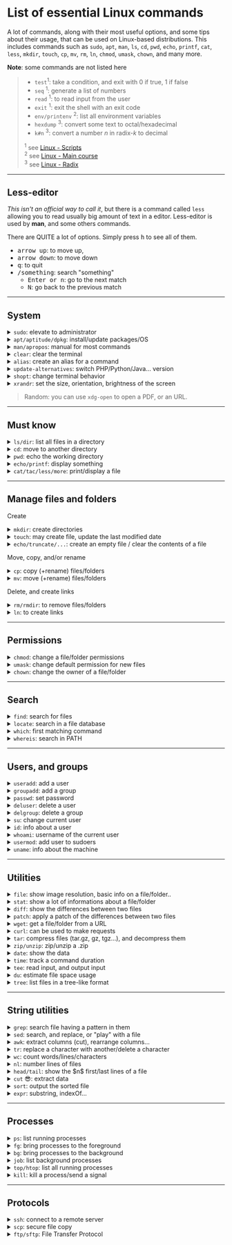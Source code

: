 # List of essential Linux commands

A lot of commands, along with their most useful options, and some tips about their usage, that can be used on Linux-based distributions. This includes commands such as `sudo`, `apt`, `man`, `ls`, `cd`, `pwd`, `echo`, `printf`, `cat`, `less`, `mkdir`, `touch`, `cp`, `mv`, `rm`, `ln`, `chmod`, `umask`, `chown`, and many more.

**Note**: some commands are not listed here

<blockquote>
<div class="row row-cols-md-2"><div>

* `test`<sup>1</sup>: take a condition, and exit with 0 if true, 1 if false
* `seq` <sup>1</sup>: generate a list of numbers
* `read` <sup>1</sup>: to read input from the user
* `exit` <sup>1</sup>: exit the shell with an exit code
* `env/printenv` <sup>2</sup>: list all environment variables
* `hexdump` <sup>3</sup>: convert some text to octal/hexadecimal
* `k#n` <sup>3</sup>: convert a number $n$ in radix-$k$ to decimal
</div><div class="small">

<sup>1</sup> see [Linux - Scripts](../scripts/index.md)<br>
<sup>2</sup> see [Linux - Main course](../knowledge/index.md) <br>
<sup>3</sup> see [Linux - Radix](../radix/index.md)
</div></div>
</blockquote>

<hr class="sr">

## Less-editor

<div class="row row-cols-md-2"><div class="align-self-center">

*This isn't an official way to call it*, but there is a command called `less` allowing you to read usually big amount of text in a editor. Less-editor is used by **man**, and some others commands.

There are QUITE a lot of options. Simply press <kbd>h</kbd> to see all of them.
</div><div>

* <kbd>arrow up</kbd>: to move up,
* <kbd>arrow down</kbd>: to move down
* <kbd>q</kbd>: to quit
* <kbd>/something</kbd>: search "something"
  * <kbd>Enter or n</kbd>: go to the next match
  * <kbd>N</kbd>: go back to the previous match
</div></div>

<hr class="sl">

## System

<details class="details-e mt-4">
<summary><code>sudo</code>: elevate to administrator</summary>
<div class="row row-cols-md-2"><div>

Execute a command `<command>` as root.

```bash
$ sudo <command>
# ex: ls /
$ sudo ls /
```
</div><div>

Elevate the shell. In an elevated shell, there is no need to add `sudo` before each command.

```bash
$ sudo -s
```
</div></div>
</details>

<details class="details-e">
<summary><code>apt/aptitude/dpkg</code>: install/update packages/OS</summary>
<div class="row row-cols-md-2"><div>

`apt` is the default package manager on many well-known Linux-based distributions such as Ubuntu/Debian.

```bash
# operations on the package "aptitude"
sudo apt install aptitude
sudo apt update aptitude
sudo apt upgrade aptitude
sudo apt remove aptitude
sudo apt auto-remove
# update OS
sudo apt dist-upgrade
```
</div><div>

When installing packages, you are prompted `Do you want to continue? [Y/n]` (you need to enter `Y`). You can skip this, using `-y`.

```bash
sudo apt install -y aptitude
```

`aptitude`, which needs to be installed, is doing the same as `apt`, but there is a graphical interface included.

```bash
sudo aptitude # press 'q' to quit
sudo aptitude install nano
```

And, you can use this to install a `.deb`

```bash
$ sudo dpkg -i xxx.deb
```
</div></div>
</details>

<details class="details-e">
<summary><code>man/apropos</code>: manual for most commands</summary>
<div class="row row-cols-md-2"><div>

**Note**: man may have to be installed.

```bash
$ man man
```
</div><div>

Entries in the manual are split into sections. To access a command in a specific section, simply add the section number before the command.

```bash
$ man 1 man
```

You can use `apropos` to search in which section a command is.

```bash
$ apropos fopen
fopen (3)            - stream open functions
fopencookie (3)      - opening a custom stream
$ man 3 fopen
```
</div></div>
</details>

<div class="row row-cols-md-3"><div>
<details class="details-e">
<summary><code>clear</code>: clear the terminal</summary>

```bash
$ clear
```

You may use the shortcut <kbd>CTRL+L</kbd>.

</details>
</div><div>
<details class="details-e">
<summary><code>alias</code>: create an alias for a command</summary>

If you want `ls` to always use `-la`:
```bash
$ alias la='ls -la'
$ la
# same as ls -la
```

You can see every alias created using:

```bash
$ alias
```

**Note**: aliases aren't permanent. Add them in your `.bashrc`.
</details>
</div><div>
<details class="details-e">
<summary><code>update-alternatives</code>: switch PHP/Python/Java... version</summary>

**Note**: it's only available on debian-based distributions, from what I read.

```bash
$ sudo update-alternatives --config php
```

> c++, cc, nc, php, java...
</details>
</div></div>

<div class="row row-cols-md-2"><div>
<details class="details-e">
<summary><code>shopt</code>: change terminal behavior</summary>

Enable an option (ex: nullglob)

```bash
$ shopt -ps nullglob
```

Disable an option (ex: nullglob)

```bash
$ shopt -pu nullglob
```

> By default, if a pattern returns nothing, some commands fails. This option will make any pattern without results return an empty "null" string.

</details>
</div><div>
<details class="details-e">
<summary><code>xrandr</code>: set the size, orientation, brightness of the screen</summary>

Set the brightness to "0.5"

```bash
$ xrandr --output DP-2 --brightness 0.5
```
</details>
</div></div>

> Random: you can use `xdg-open` to open a PDF, or an URL.

<hr class="sr">

## Must know

<details class="details-e mt-4">
<summary><code>ls/dir</code>: list all files in a directory</summary>
<div class="row row-cols-md-2"><div>

**Note**: `dir` is working exactly like `ls`, we are using the shorter one.

List all files in the given directory. If none, work on the current directory. If a file is given, show information about the file.

* `-l` : show a lof of information (l=long)
* `-a`: show hidden files
* `-R`: recursive
* `-p`: add a trailing "/" to repositories

```bash
$ ls
$ ls . # same as "ls"
$ ls folder
$ ls *.txt # show every .txt
```

</div><div>

```bash
$ ls -l file # info on file
$ ls -la folder # info + hidden
```

* `-A`: hide ".", and ".."
* `-s`: show size
* `--format="format"`: use a custom format
* `--hide="pattern"`: hide files matching "pattern"
* `-S`: sort by size
* `-t`: sort by last modified date
* `-u`: sort by last access date
</div></div>
</details>

<div class="row row-cols-md-2"><div>
<details class="details-e">
<summary><code>cd</code>: move to another directory</summary>

```bash
$ cd folder
$ cd ~
$ cd # same as cd ~
```

You may go back to the previous folder because using `cd`

```bash
$ cd -
```
</details>
</div><div>
<details class="details-e">
<summary><code>pwd</code>: echo the working directory</summary>

```bash
$ pwd
/home/listro
```
</details>
</div></div>

<div class="row row-cols-md-2"><div>
<details class="details-e">
<summary><code>echo/printf</code>: display something</summary>

```bash
$ echo Hello, World
$ echo "Hello, World"
```

To remove the newline, use `-n`:

```bash
$ echo -n "Hello, World"
```

You can also use `printf "format" arguments`:

```bash
printf "%s\n" "Hello, World"
```
</details>
</div><div></div>

</div>

<details class="details-e">
<summary><code>cat/tac/less/more</code>: print/display a file</summary>
<div class="row row-cols-md-2"><div>

`cat` is the most used command to see the content of a file, while `less` is also quite used for big files, as we can scroll up/down. `more` is an in-between, working like `cat` for small files, and a bit like `less` for big files.

```bash
$ cat file
$ more file # use up/down, and q
$ less file # use up/down, and q
```

But, `cat` is originally a command mean to concatenate files/input, and output the result.

```bash
$ cat f0 f1
f0
f1 Line 1
f1 Line 2
```
</div><div>

The command `tac` is doing the same, but each file is reversed.

```bash
$ cat f0 f1
f0
f1 Line 1
f1 Line 2
$ tac f0 f1
f0
f1 Line 2
f1 Line 1
```

`cat` may be used on some input

```bash
$ cat
$ cat -
$ cat f0 f1 - > ok
```
</div></div>
</details>

<hr class="sl">

## Manage files and folders

Create

<div class="row row-cols-md-2"><div>
<details class="details-e">
<summary><code>mkdir</code>: create directories</summary>

```bash
$ mkdir folder
```

Create every non-existing folder in a path

```bash
$ mkdir -p folder0/folder1/folder2
```
</details>
</div><div>
<details class="details-e">
<summary><code>touch</code>: may create file, update the last modified date</summary>

Create a file if needed, otherwise, update the last modified date. **It is important to note that this command is not clearing the contents of the existing file if any**.

```bash
$ touch a_file
```
</details>
</div></div>

<details class="details-e">
<summary><code>echo/truncate/...</code>: create an empty file / clear the contents of a file</summary>
<div class="row row-cols-md-2"><div>

You can create a file using echo, with a redirection

```bash
$ echo -n "" > file
$ echo -n > file # some are allowing this syntax
```

But, the syntax above may be shortened quite a bit

```bash
# Not working everywhere, but quite well-known
$ > file
# Should work everywhere
$ :> file
```
</div><div>

Another wordy way is using `cp`

```bash
$ cp /dev/null file
```

Or, using `truncate`

```bash
$ truncate -s 0 file
```
</div></div>
</details>

Move, copy, and/or rename

<div class="row row-cols-md-2"><div>
<details class="details-e">
<summary><code>cp</code>: copy (+rename) files/folders</summary>

`cp` is taking a list of folders/files to copy, and a destination

```bash
$ cp toto ./all_toto/
$ cp toto1 toto_2 ./all_toto/
```

To rename something

```bash
$ cp toto toto0
```

To copy a **folder**, along with its content

```bash
$ cp -r all_toto/ all_toto_copy
```
</details>
</div><div>
<details class="details-e">
<summary><code>mv</code>: move (+rename) files/folders</summary>

`mv` is taking a list of folders/files to move, and a destination

```bash
$ mv toto ./all_toto/
$ mv toto -t ./all_toto/ # same
$ mv toto1 toto_2 ./all_toto/
```

To rename something

```bash
$ mv toto toto0
```
</details>
</div></div>

Delete, and create links

<div class="row row-cols-md-2"><div>
<details class="details-e">
<summary><code>rm/rmdir</code>: to remove files/folders</summary>

`rm` is taking a list of files to remove.

```bash
$ rm file
$ rm file0 file1
```

`rm` by default is asking you a confirmation.

```bash
$ rm -f file # do not ask (f=force)
$ rm -i file # ask
```

To delete a folder <small>(there is also `rmdir`, but it's garbage 😒)</small>

```bash
$ rm -r folder # -R is doing the same
$ rm -rf folder # usual f + r
```
</details>
</div><div>
<details class="details-e">
<summary><code>ln</code>: to create links</summary>

To create a symbolic link

```bash
$ ln -s target_of_the_sl dest_of_the_generated_sl
```
</details>
</div></div>

<hr class="sr">

## Permissions

<details class="details-e mt-4">
<summary><code>chmod</code>: change a file/folder permissions</summary>

<div class="row row-cols-md-2"><div>

Use <kbd>+</kbd> to grant perms..

```bash
$ chmod u+x target
$ chmod g+rw target
$ chmod ug+r target
$ chmod g+x,o+rx target
```

If there is nothing before "+", Grant to <kbd>a</kbd> (alias of <kbd>ugo</kbd>)

```bash
$ chmod +x target
$ chmod a+x target # same
$ chmod ugo+x target # same
```
</div><div>

Use <kbd>-</kbd> instead of <kbd>+</kbd> to revoke permissions.

```bash
$ chmod -x target
$ chmod u-x target
$ chmod ug-rw target
```

Grant "perms" using the shortcut number.

```bash
# u=rwx, g=rx, o=x
$ chmod 751 target
# u=rwx, g=, o=
$ chmod 700 target
```

</div></div>
</details>

<div class="row row-cols-md-2"><div>
<details class="details-e">
<summary><code>umask</code>: change default permission for new files</summary>

A call to `umask` return the **missing** permissions with a leading `0`.

```bash
$ umask
0026 # meaning 751 by default
$ umask -s
u=rwx,g=rx,o=r
$ umask 0026
$ umask u=rwx,g=rx,o=r
```

</details>
</div><div>

<details class="details-e">
<summary><code>chown</code>: change the owner of a file/folder</summary>

```bash
$ ls -l toto.txt
-rw-r-xr-x 1 n1 n [...] toto.txt 
$ chown n2 toto.txt
-rw-r-xr-x 1 n2 n [...] toto.txt
$ chown n2:m toto.txt
-rw-r-xr-x 1 n2 m [...] toto.txt
```

You may use `-R` (recursive), and `-h` (do not deference symbolic links).
</details>
</div></div>

<hr class="sl">

## Search

<details class="details-e mt-4">
<summary><code>find</code>: search for files</summary>
<div class="row row-cols-md-2"><div>

The starting point is `find folder`, which explores recursively, and lists every file inside `folder`. You may

* Apply filters
  * `-type`: f=files only, d=folders only 
  * `-empty`: empty only
  * `-name "pattern"`: files' names matching "pattern"
* Execute an action on each result
  * `-exec ... \;`: `{}` is the current file on which you may perform an action. `...` is some placeholder for your code that will use `{}`.
  * `-execdir ... {} \;`: same as `-exec`, but each command is executed in the folder of `{}`, and not in the folder where the `find` was executed.
* Use other options
  * `-quit`: exit when one result is found
  * `-printf`: change output
  * `-mindepth value`: minimum depth (default=0)
  * `-maxdepth value`: maximum depth (depth=none)

<details class="details-e">
<summary>Not frequently used options</summary>

* `-mtime n`: changed in the last `n*24` hours
* `-amin n`: accessed in the last `n` minutes
* `-cmin n`: not changed in the last `n` minutes
* `-newer file`: modified after `file`
* `-size vu`: `v` is the value, `u` is the unit (ex: `4c` for 4 bytes)
* `-perms 0744`: files matching the given perms
* `-user username`: files belonging to username
* `-group group_name`: files belonging to the group "group_name"

find a file with a modified (`mt`, accessed is `at`) date of 2020-09-12. We are using ranges, but you may include only one of them.

```bash
$ find / -newermt 2020-09-11 ! -newermt 2020-09-13
```

</details>
</div><div>

Find every file named "ocaml" <small>(see the latest example to fix "errors")</small>

```bash
$ find / -name "ocaml" -type f
```

Find every folder called `bin` <small>(see the latest example to fix "errors")</small>

```bash
$ find / -name "bin" -type d
```

Execute the command `file` on every file called `hello_world` in the current directory.

```bash
$ find . -name "hello_world" -type f -maxdepth 1 -exec file '{}' \;
```

Get rid of errors when using find as find is trying to read directories without having sufficient permissions.

```bash
$ find / -name "bin" 2> /dev/null
```
</div></div>
</details>

<div class="row row-cols-md-3"><div>
<details class="details-e">
<summary><code>locate</code>: search in a file database</summary>

The local database must be updated manually `sudo updatedb`.

```bash
$ locate find
```
</details>
</div><div>

<details class="details-e">
<summary><code>which</code>: first matching command</summary>

```bash
$ which find
/usr/bin/find
```
</details>
</div><div>

<details class="details-e">
<summary><code>whereis</code>: search in PATH</summary>

```bash
$ whereis ls
ls: /bin/ls /usr/share/man/man1/ls.1.gz
```
</details>
</div></div>

<hr class="sr">

## Users, and groups

<div class="row row-cols-md-3 mt-4"><div>
<details class="details-e">
<summary><code>useradd</code>: add a user</summary>

```bash
$ useradd username
# -m = create home
$ useradd username -g usergroup -b custom/path/to/home -m
```
</details>
</div><div>

<details class="details-e">
<summary><code>groupadd</code>: add a group</summary>

```bash
$ groupadd group_name
```
</details>
</div><div>

<details class="details-e">
<summary><code>passwd</code>: set password</summary>

Change the password of the current user.

```bash
$ passwd
```
</details>
</div></div>

<div class="row row-cols-md-3"><div>
<details class="details-e">
<summary><code>deluser</code>: delete a user</summary>

```bash
$ deluser username
```
</details>
</div><div>

<details class="details-e">
<summary><code>delgroup</code>: delete a group</summary>

```bash
$ delgroup group_name
```
</details>
</div><div>

<details class="details-e">
<summary><code>su</code>: change current user</summary>

```bash
$ su root
$ su -l root # perform a login, move to root's home...
```

If you want to login as some other user, meaning moving to their home... Then use

```bash
$ su -l root
```
</details>
</div></div>

<div class="row row-cols-md-3"><div>
<details class="details-e">
<summary><code>id</code>: info about a user</summary>

```bash
$ id # current user
$ id username # some user
```
</details>
</div><div>

<details class="details-e">
<summary><code>whoami</code>: username of the current user</summary>

```bash
$ whoami
```
</details>
</div><div>

<details class="details-e">
<summary><code>usermod</code>: add user to sudoers</summary>

```bash
$ sudo usermod -a -G sudo username
```
</details>
</div></div>

<div class="row row-cols-md-3"><div>
<details class="details-e">
<summary><code>uname</code>: info about the machine</summary>

```bash
$ uname # show OS name
$ uname -s # same
$ uname -rv # kernel
$ uname -m # architecture (x64, x86...)
$ uname -a # all
```
</details>
</div></div>

<hr class="sl">

## Utilities

<div class="row row-cols-md-2 mt-4"><div>
<details class="details-e">
<summary><code>file</code>: show image resolution, basic info on a file/folder..</summary>

```bash
$ file folder
folder: directory
$ file image.jpg
image.jpg: JPEG image data, JFIF standard 1.01, resolution (DPI), density 72x72, segment length 16, comment: "CREATOR: gd-jpeg v1.0 (using IJG JPEG v90), quality = 90", baseline, precision 8, 1080x1350, components 3
```
</details>
</div><div>
<details class="details-e">
<summary><code>stat</code>: show a lot of informations about a file/folder</summary>

```bash
$ stat folder
$ stat file
$ stat toto -c "Size: %s -- Name: %n -- Perms: %a / %A -- type: %F"
Size: 4096 -- Name: toto -- Perms: 755 / drwxr-xr-x -- type: directory
```
</details>
</div></div>


<div class="row row-cols-md-2"><div>
<details class="details-e">
<summary><code>diff</code>: show the differences between two files</summary>

```bash
$ diff f0 f1 -q
Files f0 and f1 differ
$ diff f0 f1
# one-bellow-the-other diff
$ diff f0 f1 -y
# side-by-side diff
```
</details>
</div><div>
<details class="details-e">
<summary><code>patch</code>: apply a patch of the differences between two files</summary>

Generate a patch

```bash
$ diff f0 f1 -u
# ...
$ diff f0 f1 -u > f0.patch 
```

Then, you can use `patch` to apply the differences with `f1` to `f0`.

```bash
$ patch < f0.patch
```

</details>
</div></div>

<div class="row row-cols-md-2"><div>
<details class="details-e">
<summary><code>wget</code>: get a file/folder from a URL</summary>

```bash
$ wget https://path/to/file
$ wget -d https://path/to/folder/
```
</details>
</div><div>
<details class="details-e">
<summary><code>curl</code>: can be used to make requests</summary>

**Note**: you may have to install it.

* GET

```bash
$ curl https://example.com
$ curl --request GET https://example.com
$ curl -X GET https://example.com
```

* Request headers

```bash
$ curl -I https://example.com
```
</details>
</div></div>

<details class="details-e">
<summary><code>tar</code>: compress files (tar.gz, gz, tgz...), and decompress them</summary>
<div class="row row-cols-md-2"><div>

Compress <small>(`c`=create, `v`=verbose, `z`=compress, `f`=archive name)</small>

```bash
$ tar -cvzf archive_name.tar.gz file0 file1 # ...
```
</div><div>

Decompress <small>(`x`=decompress, `v`=verbose, `f`=archive name)</small>

```bash
$ tar -xvf archive_name.tar.gz
```
</div></div>
</details>

<div class="row row-cols-md-3"><div>
<details class="details-e">
<summary><code>zip/unzip</code>: zip/unzip a .zip</summary>

```bash
$ zip toto.zip f0 f1 f2
$ unzip toto.zip
```

View the contents of a zip

```bash
$ zipinfo toto.zip
$ unzip -l toto.zip
```
</details>
</div><div>
<details class="details-e">
<summary><code>date</code>: show the data</summary>

```bash
$ date
Mon 12 Oct 2020 08:32:11 PM EDT
```
</details>
</div><div>
<details class="details-e">
<summary><code>time</code>: track a command duration</summary>

```bash
$ time sleep 5
real    0m5.002s
user    0m0.001s
sys     0m0.000s
```
</details>
</div></div>

<div class="row row-cols-md-3"><div>
<details class="details-e">
<summary><code>tee</code>: read input, and output input</summary>

It's most likely more proper to use this than `cat` to output the content of a file.

```bash
$ tee < file
```

But the useful usage of tee is taking one input, and sending the output to many destinations.

```bash
$ tee output1 output2 < file
# also show content of file here
$ tee output1 output2
Hello # CTRL-D
Hello
```

</details>
</div><div>
<details class="details-e">
<summary><code>du</code>: estimate file space usage</summary>

* `s` is for summarize (one result per argument)
* `h` is for human-readable (add units...)

```bash
$  du -sh folder
8.0K folder
```
</details>
</div><div>
<details class="details-e">
<summary><code>tree</code>:  list files in a tree-like format</summary>

```bash
$ tree .
```
</details>
</div></div>

<hr class="sr">

## String utilities

<details class="details-e mt-4">
<summary><code>grep</code>: search file having a pattern in them</summary>
<div class="row row-cols-md-2"><div>

List files having 'toto' in them

```bash
$ grep "toto" *
$ grep --color "toto" * # highlight match
```

Best options

* `-r` recursive <small>(`-R` to follow links too)</small>
* `-i` Ignore case
* `-v` Inverse pattern
* `-c`: number of match per file
* `n`: add line number before each match
* `-o` Show only the matched part
* `-H` Show only the matched part
* `-w` words-only <small>("XxtotoxX" won't match "toto")</small>
</div><div>

Less frequently used

* `-L`: stop when match found, show files without matches
* `-l`: stop when match found, show file with matches
* `-q`: no output, use the exit code to indicate if a match was found (0), or not (1).

By default, if you are using `?`, `(`, or any character that are only used in regex won't be interpreted (`?` won't be considered as "optional"). You have two choices, using `-E` (extended), or escaping them

```bash
$ grep "opt?" *
# match "opt?"
$ grep "opt\?" *
# match "op" with "t" optional
$ grep -E "opt?" *
# match "op" with "t" optional
$ egrep "opt?" *
# same as grep -E
```
</div></div>
</details>

<details class="details-e">
<summary><code>sed</code>: search, and replace, or "play" with a file</summary>
<div class="row row-cols-md-2"><div>

One of the use of "sed" is generating an output of a file after applying a modification. **sed do not change the content of the file**, use a redirection if that's what you want.

The syntax is `sed '<number><letter><args>' <file>`.

* `i`: add a line with "XXX" before (`i`) every line
* `a`: add a line with "XXX" after (`a`) every line
* `p`: duplicate every line
* `d`: delete every line
* `c`: replace every line with "XXX"
* `e`: execute the command before every line <small>(you may add parenthesis to make things cleaner)</small>

```bash
$ sed 'iXXX' file
$ sed 'cXXX' file
$ sed 'aXXX' file
$ sed 'p' file
$ sed 'e(echo hello)' file
```

Instead of applying a command to every line, you can pick some lines

```bash
$ sed '1iXXX' file # line 1
$ sed '1,3iXXX' file # line 1 to 3
$ sed '$iXXX' file # last line
$ sed '1p' file # duplicate first
$ sed '1d' file # delete first
# ...
```
</div><div>

The most well-known use case of `sed` is to replace something with something else.

The syntax is `sed 's/pattern/replaced_with/option`.

* `pattern`: refer to regex for write a pattern
* `option`:
  * `none`: first match of each line
  * `g`: every match is replaced
  * `n`: replace the nth match of each line
* `replaced_with`: it's usually some text

Replace every "e" with "E"

```bash
$ sed "s/e/E/g" file
```

Replace the first "e" of each file with "&lt;First E&gt;"

```bash
$ sed "s/e/E/" file
$ sed "s/e/E/1" file
```

Comment every line starting with "S".

```bash
$ sed "s/^\(S.*\)/# \1./" file
```

To break down this sed, we are matching a line starting (`^`), followed by a 'S', and by 0, or more (`*`) characters (`.`). 

Because we need to print a `#`, then the line, we need to store the line. We are doing that using `\(\)` around the part we want to capture, and in the replacement text, we are using `\1` to reference the first capture group `\(\)`, as you may have multiple of them.
</div></div>
</details>

<div class="row row-cols-md-2"><div>
<details class="details-e">
<summary><code>awk</code>: extract columns (cut), rearrange columns...</summary>

[The_AWK_Programming_Language](https://ia903404.us.archive.org/0/items/pdfy-MgN0H1joIoDVoIC7/The_AWK_Programming_Language.pdf) & [To awk or not](https://pmitev.github.io/to-awk-or-not/)

`awk` is considering space (`-F` to change) as a separator for columns. The first column is `$1`, the nth column is `$n`. `$0` means every column.

The syntax is `awk 'target {action}' file`.

* `target`: is something to filter where the action is applied
* `action`: print

By default, `awk` prints every column.

```bash
$ awk '{print}' file
$ awk -F' ' '{print $0}' file # same
```

Only print the first column of lines having AT LEAST 6 columns (`NF`)

```bash
$ awk 'NF > 6 {print $1}' file
```

Print the first, and the third column, if the file has at least 3 lines (`NR`)

```bash
$ awk 'NR > 3 {print $1 $3}' file
```
</details>
</div><div>
<details class="details-e">
<summary><code>tr</code>: replace a character with another/delete a character</summary>

Replace "c" with "n"

```bash
$ cat file | tr 'c' 'n'
```

Can be used to insert new lines

```bash
$ cat file | tr 'c' '\n'
$ stat file -c "Size: %s\nName: %n\nPerms: %a / %A\ntype: %F" | tr '\\n' '\n'
```

Delete a character

```bash
$ cat file | tr -d 'W'
```

</details>
</div></div>

<div class="row row-cols-md-2"><div>
<details class="details-e">
<summary><code>wc</code>: count words/lines/characters</summary>

Use `-l` for lines, `-w` for words, and `-c` for characters.

```bash
$ cat file.txt | wc -l
7560 # lines
$ wc -w
Hello
World # <CTRL-D>
2
```
</details>
</div><div>
<details class="details-e">
<summary><code>nl</code>: number lines of files</summary>

Number non-empty lines

```bash
$ nl file
$ nl -bt file
```

Number all lines

```bash
$ nl -ba file
```
</details>
</div></div>

<div class="row row-cols-md-2"><div>
<details class="details-e">
<summary><code>head/tail</code>: show the $n$ first/last lines of a file</summary>

Both a working the same, `head` is for the first lines, `tail` is for the last lines, so I will only introduce one.

```bash
# first 10 lines
$ head f
# first 5 lines
$ head f -n 5
$ head f -n +5
# all lines, aside the last 3 lines
$ head f -n -5
```
</details>
</div><div>
<details class="details-e">
<summary><code>cut</code> 😎: extract data</summary>

```bash
$ cat /etc/passwd
root:x:0:0:root:/root:/bin/bash
```

In such file, values are separated with `:`. For cut, if you consider `:` as a separator, it looks like this `f1:f2:f3:f4:f5:f6:f7`. These values "f" are called fields, and you can extract them.

```bash
$ cat /etc/passwd | cut -d: -f1
root
$ cat /etc/passwd | cut -d: -f1-3
root:x:0
$ cat /etc/passwd | cut -d: -f1,3
root:0
```
</details>
</div></div>

<div class="row row-cols-md-2"><div>
<details class="details-e">
<summary><code>sort</code>: output the sorted file</summary>

```bash
$ sort
$ sort -d
```

* `-b`: ignore leading blanks
* `-r`: reverse (z to a)

You can define a separator (`:`), and sort only a column.

```bash
$ sort s -t: -k2 # sort by second column
3:a
1:b
2:c
$ sort s -t: -k2.0 # column.nth character
$ sort s -t: -k2.0,2.1 # range
```

</details>
</div><div>
<details class="details-e">
<summary><code>expr</code>: substring, indexOf...</summary>

Extract a string of "3" characters from "Sarah" starting from index "2"

```bash
$ expr substr "Sarah" 2 3
ara
```

Index of ...

```bash
$ expr index "Sarah" S
1
$ expr index "Sarah" w
0
```


</details>
</div></div>

<hr class="sl">

## Processes

<details class="details-e mt-4">
<summary><code>ps</code>: list running processes</summary>
<div class="row row-cols-md-2"><div>

See all processes

```bash
$ ps -e # same as 'ps aux'
```

Every process "bash"

```bash
$ ps -C bash
```

List processes by PID (`-s` for SID)

```bash
$ ps -p 12563
$ ps -p 12560,12563
$ ps -p {12590..12600}
```

</div><div>

List processes for a given user (`-g` for a group)

```bash
$ ps -u username
```

List processes by terminal identifier, or a path to the terminal

```bash
$ ps -t pts/0
$ ps -t /dev/pts/0
```

Change the output

```bash
$ ps -j # basic
$ ps -l # long
$ ps -o pid,ppid
$ ps -o pid,ppid,pgid,tpgid,sid
```
</div></div>
</details>

<div class="row row-cols-md-3"><div>
<details class="details-e">
<summary><code>fg</code>: bring processes to the foreground</summary>

```bash
$ some_command &
[1] 89
$ fg 1
```

```bash
$ some_command &
[1] 89
$ fg %1
```
</details>
</div><div>
<details class="details-e">
<summary><code>bg</code>: bring processes to the background</summary>

```bash
$ bg
```
</details>
</div><div>
<details class="details-e">
<summary><code>job</code>: list background processes</summary>

```bash
$ sleep 50&
[1] 36
$ jobs
[1]+  Running        sleep 50 &
```
</details>
</div></div>

<div class="row row-cols-md-2"><div>
<details class="details-e">
<summary><code>top/htop</code>: list all running processes</summary>

You may check/install `htop` instead of `top`.

```bash
$ top
```
</details>
</div><div>
<details class="details-e">
<summary><code>kill</code>: kill a process/send a signal</summary>

All are sending "SIGTERM" (soft kill, allow cleanup)

```bash
$ kill pid
$ kill 15  pid
$ kill -s TERM  pid
$ kill -SIGTERM  pid
```

* `-9` / SIGKILL: kill without cleanup
* `-19` / SIGSTOP: suspend

You can use `-l` to see the code for a given signal

```bash
$ kill -l SIGSTOP
19
```
</details>
</div></div>

<hr class="sr">

## Protocols

<div class="row row-cols-md-3 mt-4"><div>
<details class="details-e">
<summary><code>ssh</code>: connect to a remote server</summary>

```bash
$ ssh login@host
$ ssh login@host -u port
```
</details>
</div><div>
<details class="details-e">
<summary><code>scp</code>: secure file copy</summary>

**Upload**

```bash
$ scp file_to_upload user@ip:remote/path/
```

**Download**

```bash
$ scp user@ip:remote/path/ local_path_to_dest
```

Use `scp -r` to download/upload a folder will all its content.
</details>
</div><div>
<details class="details-e">
<summary><code>ftp/sftp</code>: File Transfer Protocol</summary>

**TRY TO NOT USE `ftp`**: transferred credentials/content is sent "as if", without any encryption. You can use `sftp` instead, which is the same, but secure.

```bash
$ ftp ip
ftp> pwd
ftp> ls
ftp> cd
ftp> put local_path dest_path
ftp> get path local_dest_path
```
</details>
</div></div>